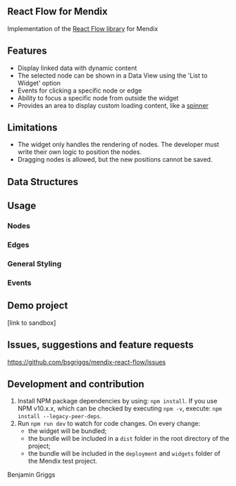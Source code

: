 ## React Flow for Mendix
Implementation of the [React Flow library](https://reactflow.dev/) for Mendix

## Features
- Display linked data with dynamic content
- The selected node can be shown in a Data View using the 'List to Widget' option
- Events for clicking a specific node or edge
- Ability to focus a specific node from outside the widget
- Provides an area to display custom loading content, like a [spinner](https://marketplace.mendix.com/link/component/204096)

## Limitations
- The widget only handles the rendering of nodes. The developer must write their own logic to position the nodes.
- Dragging nodes is allowed, but the new positions cannot be saved. 

## Data Structures
## Usage
### Nodes
### Edges
### General Styling
### Events

## Demo project
[link to sandbox]

## Issues, suggestions and feature requests
https://github.com/bsgriggs/mendix-react-flow/issues 

## Development and contribution

1. Install NPM package dependencies by using: `npm install`. If you use NPM v10.x.x, which can be checked by executing
   `npm -v`, execute: `npm install --legacy-peer-deps`.
1. Run `npm run dev` to watch for code changes. On every change:
    - the widget will be bundled;
    - the bundle will be included in a `dist` folder in the root directory of the project;
    - the bundle will be included in the `deployment` and `widgets` folder of the Mendix test project.

Benjamin Griggs
